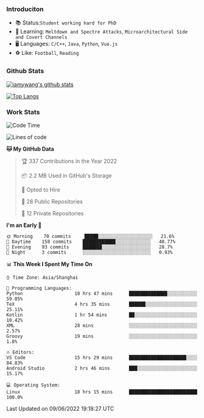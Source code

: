 ### Introduciton

- 📚 Status:`Student working hard for PhD`
- 🔎 Learning: `Meltdown and Spectre Attacks`, `Microarchitectural Side and Covert Channels`
- 🖥️ Languages: `C/C++`, `Java`, `Python`, `Vue.js`
- ⚽ Like: `Football`, `Reading`

### Github Stats

[![iamywang's github stats](https://github-readme-stats.vercel.app/api?username=iamywang&count_private=true&show_icons=true)]()

[![Top Langs](https://github-readme-stats.vercel.app/api/top-langs/?username=iamywang&layout=compact)]()

### Work Stats

<!--START_SECTION:waka-->
![Code Time](http://img.shields.io/badge/Code%20Time-389%20hrs%2053%20mins-blue)

![Lines of code](https://img.shields.io/badge/From%20Hello%20World%20I%27ve%20Written--40%20Thousand%20lines%20of%20code-blue)

**🐱 My GitHub Data** 

> 🏆 337 Contributions in the Year 2022
 > 
> 📦 2.2 MB Used in GitHub's Storage 
 > 
> 💼 Opted to Hire
 > 
> 📜 28 Public Repositories 
 > 
> 🔑 12 Private Repositories  
 > 
**I'm an Early 🐤** 

```text
🌞 Morning    70 commits     █████░░░░░░░░░░░░░░░░░░░░   21.6% 
🌆 Daytime    158 commits    ████████████░░░░░░░░░░░░░   48.77% 
🌃 Evening    93 commits     ███████░░░░░░░░░░░░░░░░░░   28.7% 
🌙 Night      3 commits      ░░░░░░░░░░░░░░░░░░░░░░░░░   0.93%

```


📊 **This Week I Spent My Time On** 

```text
⌚︎ Time Zone: Asia/Shanghai

💬 Programming Languages: 
Python                   10 hrs 47 mins      ██████████████░░░░░░░░░░░   59.05% 
TeX                      4 hrs 35 mins       ██████░░░░░░░░░░░░░░░░░░░   25.11% 
Kotlin                   1 hr 54 mins        ██░░░░░░░░░░░░░░░░░░░░░░░   10.42% 
XML                      28 mins             ░░░░░░░░░░░░░░░░░░░░░░░░░   2.57% 
Groovy                   19 mins             ░░░░░░░░░░░░░░░░░░░░░░░░░   1.8%

🔥 Editors: 
VS Code                  15 hrs 29 mins      █████████████████████░░░░   84.83% 
Android Studio           2 hrs 46 mins       ███░░░░░░░░░░░░░░░░░░░░░░   15.17%

💻 Operating System: 
Linux                    18 hrs 15 mins      █████████████████████████   100.0%

```


 Last Updated on 09/06/2022 19:18:27 UTC
<!--END_SECTION:waka-->
